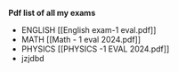 __Pdf list of all my exams__

- ENGLISH [[English exam-1 eval.pdf]]
- MATH [[Math - 1 eval 2024.pdf]]
- PHYSICS [[PHYSICS -1 EVAL 2024.pdf]]
- jzjdbd 